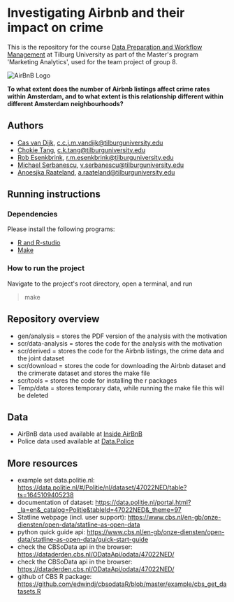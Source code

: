 
# Investigating Airbnb and their impact on crime

This is the repository for the course [Data Preparation and Workflow Management](https://dprep.hannesdatta.com) at Tilburg University as part of the Master's program 'Marketing Analytics', used for the team project of group 8. 

![AirBnB Logo](https://upload.wikimedia.org/wikipedia/commons/thumb/6/69/Airbnb_Logo_Bélo.svg/2560px-Airbnb_Logo_Bélo.svg.png)

__To what extent does the number of Airbnb listings affect crime rates within Amsterdam, and to what extent is this relationship different within different Amsterdam neighbourhoods?__

## Authors

 * [Cas van Dijk](https://github.com/Cas-24), c.c.j.m.vandijk@tilburguniversity.edu
 * [Chokie Tang](https://github.com/chokietang), c.k.tang@tilburguniversity.edu
 * [Rob Esenkbrink](https://github.com/opgeROBt), r.m.esenkbrink@tilburguniversity.edu
 * [Michael Serbanescu](https://github.com/MihaiVladS), v.serbanescu@tilburguniversity.edu
 * [Anoesjka Raateland](https://github.com/Anoesjka97), a.raateland@tilburguniversity.edu


## Running instructions

### Dependencies
Please install the following programs:
* [R and R-studio](https://tilburgsciencehub.com/building-blocks/configure-your-computer/statistics-and-computation/r/)
* [Make](https://tilburgsciencehub.com/building-blocks/configure-your-computer/automation-and-workflows/make/)

### How to run the project

Navigate to the project's root directory, open a terminal, and run
> make

## Repository overview

* gen/analysis = stores the PDF version of the analysis with the motivation
* scr/data-analysis = stores the code for the analysis with the motivation
* scr/derived = stores the code for the Airbnb listings, the crime data and the joint dataset
* scr/download = stores the code for downloading the Airbnb dataset and the crimerate dataset and stores the make file 
* scr/tools = stores the code for installing the r packages
* Temp/data = stores temporary data, while running the make file this will be deleted

## Data

* AirBnB data used available at [Inside AirBnB](http://insideairbnb.com/get-the-data.html)
* Police data used available at [Data.Police](https://data.politie.nl/#/Politie/nl/dataset/47022NED/table?ts=1645109405238 )

## More resources

* example set data.politie.nl: https://data.politie.nl/#/Politie/nl/dataset/47022NED/table?ts=1645109405238  
* documentation of dataset: https://data.politie.nl/portal.html?_la=en&_catalog=Politie&tableId=47022NED&_theme=97  
* Statline webpage (incl. user support): https://www.cbs.nl/en-gb/onze-diensten/open-data/statline-as-open-data  
* python quick guide api: https://www.cbs.nl/en-gb/onze-diensten/open-data/statline-as-open-data/quick-start-guide  
* check the CBSoData api in the browser: https://dataderden.cbs.nl/ODataApi/odata/47022NED/  
* check the CBSoData api in the browser: https://dataderden.cbs.nl/ODataApi/odata/47022NED/  
* github of CBS R package: https://github.com/edwindj/cbsodataR/blob/master/example/cbs_get_datasets.R  
 


